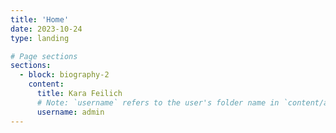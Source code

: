 ```yaml
---
title: 'Home'
date: 2023-10-24
type: landing

# Page sections
sections:
  - block: biography-2
    content:
      title: Kara Feilich
      # Note: `username` refers to the user's folder name in `content/authors/`
      username: admin
---
```

